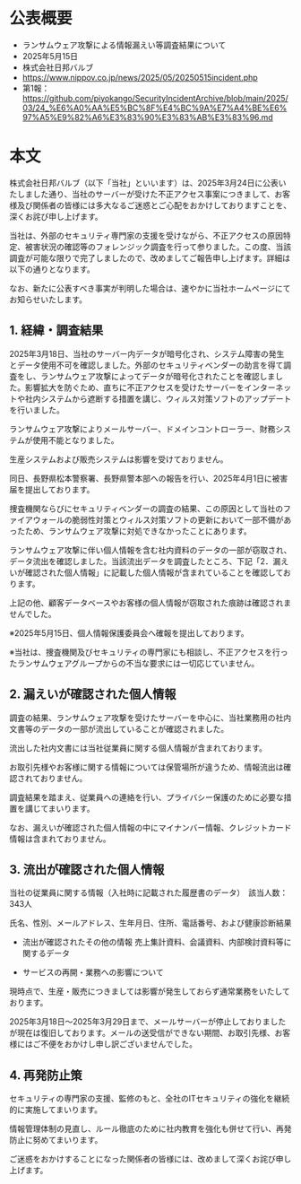 # 公表概要
- ランサムウェア攻撃による情報漏えい等調査結果について
- 2025年5月15日
- 株式会社日邦バルブ
- https://www.nippov.co.jp/news/2025/05/20250515incident.php
- 第1報：https://github.com/piyokango/SecurityIncidentArchive/blob/main/2025/03/24_%E6%A0%AA%E5%BC%8F%E4%BC%9A%E7%A4%BE%E6%97%A5%E9%82%A6%E3%83%90%E3%83%AB%E3%83%96.md

# 本文
株式会社日邦バルブ（以下「当社」といいます）は、2025年3月24日に公表いたしました通り、当社のサーバーが受けた不正アクセス事案につきまして、お客様及び関係者の皆様には多大なるご迷惑とご心配をおかけしておりますことを、深くお詫び申し上げます。

当社は、外部のセキュリティ専門家の支援を受けながら、不正アクセスの原因特定、被害状況の確認等のフォレンジック調査を行って参りました。この度、当該調査が可能な限りで完了しましたので、改めましてご報告申し上げます。詳細は以下の通りとなります。

なお、新たに公表すべき事実が判明した場合は、速やかに当社ホームページにてお知らせいたします。

## 1. 経緯・調査結果
2025年3月18日、当社のサーバー内データが暗号化され、システム障害の発生とデータ使用不可を確認しました。外部のセキュリティベンダーの助言を得て調査をし、ランサムウェア攻撃によってデータが暗号化されたことを確認しました。影響拡大を防ぐため、直ちに不正アクセスを受けたサーバーをインターネットや社内システムから遮断する措置を講じ、ウィルス対策ソフトのアップデートを行いました。

ランサムウェア攻撃によりメールサーバー、ドメインコントローラー、財務システムが使用不能となりました。

生産システムおよび販売システムは影響を受けておりません。

同日、長野県松本警察署、長野県警本部への報告を行い、2025年4月1日に被害届を提出しております。

捜査機関ならびにセキュリティベンダーの調査の結果、この原因として当社のファイアウォールの脆弱性対策とウィルス対策ソフトの更新において一部不備があったため、ランサムウェア攻撃に対処できなかったことにあります。

ランサムウェア攻撃に伴い個人情報を含む社内資料のデータの一部が窃取され、データ流出を確認しました。当該流出データを調査したところ、下記「2．漏えいが確認された個人情報」に記載した個人情報が含まれていることを確認しております。

上記の他、顧客データベースやお客様の個人情報が窃取された痕跡は確認されませんでした。

※2025年5月15日、個人情報保護委員会へ確報を提出しております。

※当社は、捜査機関及びセキュリティの専門家にも相談し、不正アクセスを行ったランサムウェアグループからの不当な要求には一切応じていません。

## 2. 漏えいが確認された個人情報

調査の結果、ランサムウェア攻撃を受けたサーバーを中心に、当社業務用の社内文書等のデータの一部が流出していることが確認されました。

流出した社内文書には当社従業員に関する個人情報が含まれております。

お取引先様やお客様に関する情報については保管場所が違うため、情報流出は確認されておりません。

調査結果を踏まえ、従業員への連絡を行い、プライバシー保護のために必要な措置を講じてまいります。

なお、漏えいが確認された個人情報の中にマイナンバー情報、クレジットカード情報は含まれておりません。

## 3. 流出が確認された個人情報
当社の従業員に関する情報（入社時に記載された履歴書のデータ）　該当人数：343人

氏名、性別、メールアドレス、生年月日、住所、電話番号、および健康診断結果

- 流出が確認されたその他の情報
売上集計資料、会議資料、内部検討資料等に関するデータ

- サービスの再開・業務への影響について

 現時点で、生産・販売につきましては影響が発生しておらず通常業務をいたしております。

2025年3月18日～2025年3月29日まで、メールサーバーが停止しておりましたが現在は復旧しております。メールの送受信ができない期間、お取引先様、お客様にはご不便をおかけし申し訳ございませんでした。

## 4. 再発防止策

セキュリティの専門家の支援、監修のもと、全社のITセキュリティの強化を継続的に実施してまいります。

情報管理体制の見直し、ルール徹底のために社内教育を強化も併せて行い、再発防止に努めてまいります。

ご迷惑をおかけすることになった関係者の皆様には、改めまして深くお詫び申し上げます。
